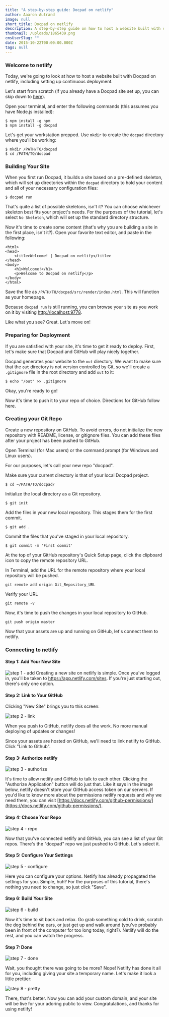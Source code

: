 ```yaml
---
title: "A step-by-step guide: Docpad on netlify"
author: Aaaron Autrand
image: null
short_title: Docpad on netlify
description: A step-by-step guide on how to host a website built with static site generator Docpad.
thumbnail: /uploads/1865439.png
cmsUserSlug: ""
date: 2015-10-22T00:00:00.000Z
tags: null
---
```


### Welcome to netlify

Today, we're going to look at how to host a website built with Docpad on netlify, including setting up continuous deployment.

Let's start from scratch (if you already have a Docpad site set up, you can skip down to [here](#netlifystart)).

Open your terminal, and enter the following commands (this assumes you have Node.js installed):

```
$ npm install -g npm
$ npm install -g docpad
```

Let's get your workstation prepped. Use `mkdir` to create the `docpad` directory where you'll be working:

```
$ mkdir /PATH/TO/docpad
$ cd /PATH/TO/docpad
```
### Building Your Site

When you first run Docpad, it builds a site based on a pre-defined skeleton, which will set up directories within the `docpad` directory to hold your content and all of your necessary configuration files:

```
$ docpad run
```

That's quite a list of possible skeletons, isn't it? You can choose whichever skeleton best fits your project's needs. For the purposes of the tutorial, let's select `No Skeleton`, which will set up the standard directory structure.

Now it's time to create some content (that's why you are building a site in the first place, isn't it?). Open your favorite text editor, and paste in the following:

```
<html>
<head>
    <title>Welcome! | Docpad on netlify</title>
</head>
<body>
    <h1>Welcome!</h1>
    <p>Welcome to Docpad on netlify</p>
</body>
</html>
```

Save the file as `/PATH/TO/docpad/src/render/index.html`. This will function as your homepage.

Because `docpad run` is still running, you can browse your site as you work on it by visiting [http://localhost:9778](http://localhost:9778/). 

Like what you see? Great. Let's move on!

### **Preparing for Deployment**

If you are satisfied with your site, it's time to get it ready to deploy. First, let's make sure that Docpad and GitHub will play nicely together. 

Docpad generates your website to the `out` directory. We want to make sure that the `out` directory is not version controlled by Git, so we'll create a `.gitignore` file in the root directory and add `out` to it:

```
$ echo "/out" >> .gitignore
```

Okay, you're ready to go!

Now it's time to push it to your repo of choice. Directions for GitHub follow here.

### **Creating your Git Repo**

Create a new repository on GitHub. To avoid errors, do not initialize the new repository with README, license, or gitignore files. You can add these files after your project has been pushed to GitHub.

Open Terminal (for Mac users) or the command prompt (for Windows and Linux users).

For our purposes, let's call your new repo "docpad".

Make sure your current directory is that of your local Docpad project.

```
$ cd ~/PATH/TO/docpad/
```

Initialize the local directory as a Git repository.
```
$ git init
```
Add the files in your new local repository. This stages them for the first commit.
```
$ git add .
```
Commit the files that you've staged in your local repository.
```
$ git commit -m 'First commit'
```

At the top of your GitHub repository's Quick Setup page, click the clipboard icon to copy the remote repository URL.

In Terminal, add the URL for the remote repository where your local repository will be pushed.
```
git remote add origin Git_Repository_URL
```
Verify your URL
```
git remote -v
```
Now, it's time to push the changes in your local repository to GitHub.
```
git push origin master
```

Now that your assets are up and running on GitHub, let's connect them to netlify.
<a id="netlifystart"></a>
### **Connecting to netlify**

#### Step 1: Add Your New Site

![step 1 - add](https://cloud.githubusercontent.com/assets/6520639/9803638/717820a6-57d9-11e5-838f-d2a732eb0a41.png)
Creating a new site on netlify is simple. Once you've logged in, you'll be taken to https://app.netlify.com/sites. If you're just starting out, there's only one option.

#### Step 2: Link to Your GitHub
Clicking "New Site" brings you to this screen:

![step 2 - link](https://cloud.githubusercontent.com/assets/6520639/9803637/7176ac8a-57d9-11e5-9b09-f43dc772a4f9.png)

When you push to GitHub, netlify does all the work. No more manual deploying of updates or changes!

Since your assets are hosted on GitHub, we'll need to link  netlify to GitHub. Click "Link to Github".

#### Step 3: Authorize netlify
![step 3 - authorize](https://cloud.githubusercontent.com/assets/6520639/9803635/71760370-57d9-11e5-8bdb-850aa176a22c.png)

It's time to allow netlify and GitHub to talk to each other. Clicking the "Authorize Application" button will do just that. Like it says in the image below, netlify doesn't store your GitHub access token on our servers. If you'd like to know more about the permissions netlify requests and why we need them, you can visit [https://docs.netlify.com/github-permissions/](https://docs.netlify.com/github-permissions/).

#### Step 4: Choose Your Repo
![step 4 - repo](https://raw.githubusercontent.com/munkymack/netlify-assets/master/Step4Docpad.png)

Now that you've connected netlify and GitHub, you can see a list of your Git repos. There's the "docpad" repo we just pushed to GitHub. Let's select it.

#### Step 5: Configure Your Settings
![step 5 - configure](https://raw.githubusercontent.com/munkymack/netlify-assets/master/Step5Docpad.png)

Here you can configure your options. Netlify has already propagated the settings for you. Simple, huh? For the purposes of this tutorial, there's nothing you need to change, so just click "Save".

#### Step 6: Build Your Site

![step 6 - build](https://cloud.githubusercontent.com/assets/6520639/9803640/717b9c40-57d9-11e5-9ca4-92f90f8ed005.png)

Now it's time to sit back and relax. Go grab something cold to drink, scratch the dog behind the ears, or just get up and walk around (you've probably been in front of the computer for too long today, right?). Netlify will do the rest, and you can watch the progress.

#### Step 7: Done

![step 7 - done](https://raw.githubusercontent.com/munkymack/netlify-assets/master/Step7Docpad.png)

Wait, you thought there was going to be more? Nope! Netlify has done it all for you, including giving your site a temporary name. Let's make it look a little prettier:

![step 8 - pretty](https://raw.githubusercontent.com/munkymack/netlify-assets/master/Step8Docpad.png)

There, that's better. Now you can add your custom domain, and your site will be live for your adoring public to view. Congratulations, and thanks for using netlify!
